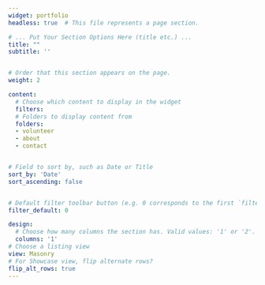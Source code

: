 ```yaml
---
widget: portfolio
headless: true  # This file represents a page section.

# ... Put Your Section Options Here (title etc.) ...
title: ""
subtitle: ''


# Order that this section appears on the page.
weight: 2

content:
  # Choose which content to display in the widget
  filters:
  # Folders to display content from
  folders:
  - volunteer
  - about
  - contact


# Field to sort by, such as Date or Title
sort_by: 'Date'
sort_ascending: false


# Default filter toolbar button (e.g. 0 corresponds to the first `filter_button` instance above)
filter_default: 0

design:
  # Choose how many columns the section has. Valid values: '1' or '2'.
  columns: '1'
# Choose a listing view
view: Masonry
# For Showcase view, flip alternate rows?
flip_alt_rows: true
---
```

